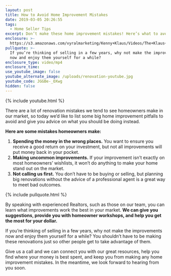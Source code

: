 ```yaml
---
layout: post
title: How to Avoid Home Improvement Mistakes
date: 2019-03-05 20:26:55
tags:
  - Home Seller Tips
excerpt: Don’t make these home improvement mistakes! Here’s what to avoid.
enclosure: >-
  https://s3.amazonaws.com/vyralmarketing/Kenny+Klaus/Videos/The+Klaus+Team-+How+to+Avoid+Home+Improvement+Mistakes.mp4
pullquote: >-
  If you’re thinking of selling in a few years, why not make the improvements
  now and enjoy them yourself for a while?
enclosure_type: video/mp4
enclosure_time:
use_youtube_image: false
youtube_alternate_image: /uploads/renovation-youtube.jpg
youtube_code: JGGBe-_OXwg
hidden: false
---
```


{% include youtube.html %}

There are a lot of renovation mistakes we tend to see homeowners make in our market, so today we’d like to list some big home improvement pitfalls to avoid and give you advice on what you should be doing instead.

**Here are some mistakes homeowners make:**

1. **Spending the money in the wrong places.** You want to ensure you receive a good return on your investment, but not all improvements will put money back in your pocket.
2. **Making uncommon improvements.** If your improvement isn’t exactly on most homeowners’ wishlists, it won’t do anything to make your home stand out on the market.
3. **Not calling us first.** You don’t have to be buying or selling, but planning big renovations without the advice of a professional agent is a great way to meet bad outcomes.

{% include pullquote.html %}

By speaking with experienced Realtors, such as those on our team, you can learn what improvements work the best in your market. **We can give you suggestions, provide you with homeowner workshops, and help you get the most for your dollar.**

If you’re thinking of selling in a few years, why not make the improvements now and enjoy them yourself for a while? You shouldn’t have to be making these renovations just so other people get to take advantage of them.

Give us a call and we can connect you with our great resources, help you find where your money is best spent, and keep you from making any home improvement mistakes. In the meantime, we look forward to hearing from you soon.